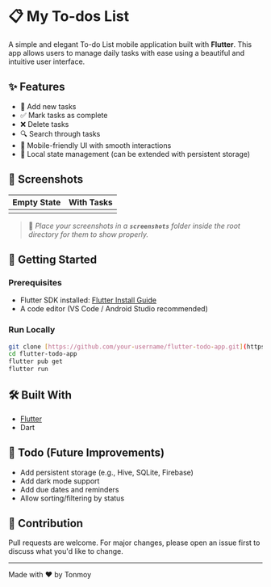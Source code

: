 # 📋 My To-dos List

A simple and elegant To-do List mobile application built with **Flutter**. This app allows users to manage daily tasks with ease using a beautiful and intuitive user interface.

## ✨ Features

* 📌 Add new tasks
* ✅ Mark tasks as complete
* ❌ Delete tasks
* 🔍 Search through tasks
* 📱 Mobile-friendly UI with smooth interactions
* 📎 Local state management (can be extended with persistent storage)

## 📸 Screenshots

| Empty State | With Tasks |
| ----------- | ---------- |
|             |            |

> 📁 *Place your screenshots in a **`screenshots`** folder inside the root directory for them to show properly.*

## 🚀 Getting Started

### Prerequisites

* Flutter SDK installed: [Flutter Install Guide](https://flutter.dev/docs/get-started/install)
* A code editor (VS Code / Android Studio recommended)

### Run Locally

```bash
git clone [https://github.com/your-username/flutter-todo-app.git](https://github.com/OnoPUNPUN/todo_app.git)
cd flutter-todo-app
flutter pub get
flutter run
```

## 🛠 Built With

* [Flutter](https://flutter.dev/)
* Dart

## 📌 Todo (Future Improvements)

* Add persistent storage (e.g., Hive, SQLite, Firebase)
* Add dark mode support
* Add due dates and reminders
* Allow sorting/filtering by status

## 🙌 Contribution

Pull requests are welcome. For major changes, please open an issue first to discuss what you'd like to change.

---

Made with ❤️ by Tonmoy
